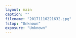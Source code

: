 ```yaml
---
layout: main
caption: ""
filename: "20171116221632.jpg"
fstop: "Unknown"
exposure: "Unknown"
---
```

